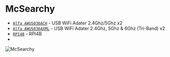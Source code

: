 # McSearchy

- [`Alfa AWUS036ACH`](https://github.com) - USB WiFi Adater 2.4Ghz/5Ghz x2
- [`Alfa AWUS036AXML`](https://github.com) - USB WiFi Adater 2.4Ghz, 5Ghz & 6Ghz (Tri-Band) x2
- [`RPI4B`](https://www.raspberrypi.com/) - RPI4B
- 

![McSearchy](https://github.com/deeeblack/McSearchy/assets/18100269/81bff66e-1ad5-4d25-af21-203acf6bb14b)
